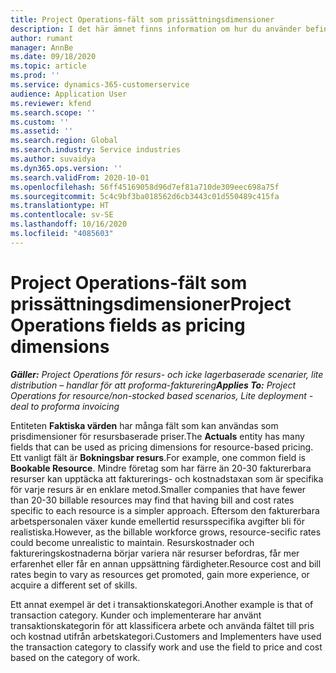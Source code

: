```yaml
---
title: Project Operations-fält som prissättningsdimensioner
description: I det här ämnet finns information om hur du använder befintliga dimensioner i Dynamics 365 Project Operations.
author: rumant
manager: AnnBe
ms.date: 09/18/2020
ms.topic: article
ms.prod: ''
ms.service: dynamics-365-customerservice
audience: Application User
ms.reviewer: kfend
ms.search.scope: ''
ms.custom: ''
ms.assetid: ''
ms.search.region: Global
ms.search.industry: Service industries
ms.author: suvaidya
ms.dyn365.ops.version: ''
ms.search.validFrom: 2020-10-01
ms.openlocfilehash: 56ff45169058d96d7ef81a710de309eec698a75f
ms.sourcegitcommit: 5c4c9bf3ba018562d6cb3443c01d550489c415fa
ms.translationtype: HT
ms.contentlocale: sv-SE
ms.lasthandoff: 10/16/2020
ms.locfileid: "4085603"
---
```

# <a name="project-operations-fields-as-pricing-dimensions"></a><span data-ttu-id="a2b53-103">Project Operations-fält som prissättningsdimensioner</span><span class="sxs-lookup"><span data-stu-id="a2b53-103">Project Operations fields as pricing dimensions</span></span>

<span data-ttu-id="a2b53-104">_**Gäller:** Project Operations för resurs- och icke lagerbaserade scenarier, lite distribution – handlar för att proforma-fakturering_</span><span class="sxs-lookup"><span data-stu-id="a2b53-104">_**Applies To:** Project Operations for resource/non-stocked based scenarios, Lite deployment - deal to proforma invoicing_</span></span>

<span data-ttu-id="a2b53-105">Entiteten **Faktiska värden** har många fält som kan användas som prisdimensioner för resursbaserade priser.</span><span class="sxs-lookup"><span data-stu-id="a2b53-105">The **Actuals** entity has many fields that can be used as pricing dimensions for resource-based pricing.</span></span> <span data-ttu-id="a2b53-106">Ett vanligt fält är **Bokningsbar resurs**.</span><span class="sxs-lookup"><span data-stu-id="a2b53-106">For example, one common field is **Bookable Resource**.</span></span> <span data-ttu-id="a2b53-107">Mindre företag som har färre än 20-30 fakturerbara resurser kan upptäcka att fakturerings- och kostnadstaxan som är specifika för varje resurs är en enklare metod.</span><span class="sxs-lookup"><span data-stu-id="a2b53-107">Smaller companies that have fewer than 20-30 billable resources may find that having bill and cost rates specific to each resource is a simpler approach.</span></span> <span data-ttu-id="a2b53-108">Eftersom den fakturerbara arbetspersonalen växer kunde emellertid resursspecifika avgifter bli för realistiska.</span><span class="sxs-lookup"><span data-stu-id="a2b53-108">However, as the billable workforce grows, resource-secific rates could become unrealistic to maintain.</span></span> <span data-ttu-id="a2b53-109">Resurskostnader och faktureringskostnaderna börjar variera när resurser befordras, får mer erfarenhet eller får en annan uppsättning färdigheter.</span><span class="sxs-lookup"><span data-stu-id="a2b53-109">Resource cost and bill rates begin to vary as resources get promoted, gain more experience, or acquire a different set of skills.</span></span> 

<span data-ttu-id="a2b53-110">Ett annat exempel är det i transaktionskategori.</span><span class="sxs-lookup"><span data-stu-id="a2b53-110">Another example is that of transaction category.</span></span> <span data-ttu-id="a2b53-111">Kunder och implementerare har använt transaktionskategorin för att klassificera arbete och använda fältet till pris och kostnad utifrån arbetskategori.</span><span class="sxs-lookup"><span data-stu-id="a2b53-111">Customers and Implementers have used the transaction category to classify work and use the field to price and cost based on the category of work.</span></span>
